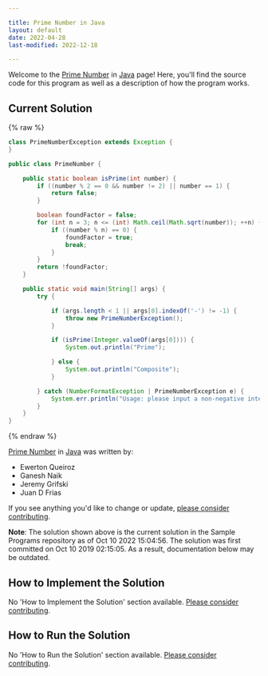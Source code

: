 ```yaml
---

title: Prime Number in Java
layout: default
date: 2022-04-28
last-modified: 2022-12-18

---
```


Welcome to the [Prime Number](https://sampleprograms.io/projects/prime-number) in [Java](https://sampleprograms.io/languages/java) page! Here, you'll find the source code for this program as well as a description of how the program works.

## Current Solution

{% raw %}

```java
class PrimeNumberException extends Exception {
}

public class PrimeNumber {

    public static boolean isPrime(int number) {
        if ((number % 2 == 0 && number != 2) || number == 1) {
            return false;
        }

        boolean foundFactor = false;
        for (int n = 3; n <= (int) Math.ceil(Math.sqrt(number)); ++n) {
            if ((number % n) == 0) {
                foundFactor = true;
                break;
            }
        }
        return !foundFactor;
    }

    public static void main(String[] args) {
        try {

            if (args.length < 1 || args[0].indexOf('-') != -1) {
                throw new PrimeNumberException();
            }

            if (isPrime(Integer.valueOf(args[0]))) {
                System.out.println("Prime");

            } else {
                System.out.println("Composite");
            }

        } catch (NumberFormatException | PrimeNumberException e) {
            System.err.println("Usage: please input a non-negative integer");
        }
    }
}
```

{% endraw %}

[Prime Number](https://sampleprograms.io/projects/prime-number) in [Java](https://sampleprograms.io/languages/java) was written by:

- Ewerton Queiroz
- Ganesh Naik
- Jeremy Grifski
- Juan D Frias

If you see anything you'd like to change or update, [please consider contributing](https://github.com/TheRenegadeCoder/sample-programs).

**Note**: The solution shown above is the current solution in the Sample Programs repository as of Oct 10 2022 15:04:56. The solution was first committed on Oct 10 2019 02:15:05. As a result, documentation below may be outdated.

## How to Implement the Solution

No 'How to Implement the Solution' section available. [Please consider contributing](https://github.com/TheRenegadeCoder/sample-programs-website).

## How to Run the Solution

No 'How to Run the Solution' section available. [Please consider contributing](https://github.com/TheRenegadeCoder/sample-programs-website).